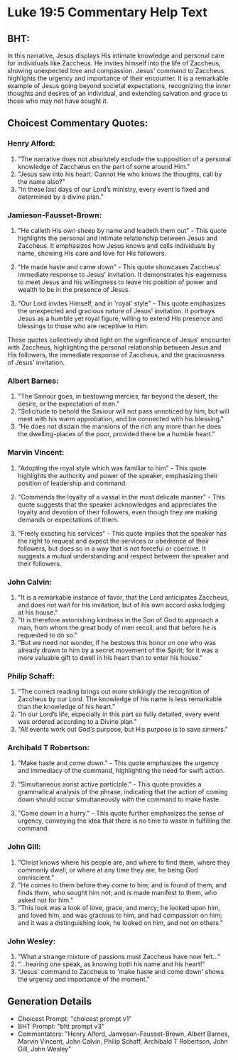 # Luke 19:5 Commentary Help Text

## BHT:
In this narrative, Jesus displays His intimate knowledge and personal care for individuals like Zaccheus. He invites himself into the life of Zaccheus, showing unexpected love and compassion. Jesus' command to Zaccheus highlights the urgency and importance of their encounter. It is a remarkable example of Jesus going beyond societal expectations, recognizing the inner thoughts and desires of an individual, and extending salvation and grace to those who may not have sought it.

## Choicest Commentary Quotes:
### Henry Alford:
1. "The narrative does not absolutely exclude the supposition of a personal knowledge of Zacchæus on the part of some around Him."
2. "Jesus saw into his heart. Cannot He who knows the thoughts, call by the name also?"
3. "In these last days of our Lord’s ministry, every event is fixed and determined by a divine plan."

### Jamieson-Fausset-Brown:
1. "He calleth His own sheep by name and leadeth them out" - This quote highlights the personal and intimate relationship between Jesus and Zaccheus. It emphasizes how Jesus knows and calls individuals by name, showing His care and love for His followers.

2. "He made haste and came down" - This quote showcases Zaccheus' immediate response to Jesus' invitation. It demonstrates his eagerness to meet Jesus and his willingness to leave his position of power and wealth to be in the presence of Jesus.

3. "Our Lord invites Himself, and in 'royal' style" - This quote emphasizes the unexpected and gracious nature of Jesus' invitation. It portrays Jesus as a humble yet royal figure, willing to extend His presence and blessings to those who are receptive to Him.

These quotes collectively shed light on the significance of Jesus' encounter with Zaccheus, highlighting the personal relationship between Jesus and His followers, the immediate response of Zaccheus, and the graciousness of Jesus' invitation.

### Albert Barnes:
1. "The Saviour goes, in bestowing mercies, far beyond the desert, the desire, or the expectation of men."
2. "Solicitude to behold the Saviour will not pass unnoticed by him, but will meet with his warm approbation, and be connected with his blessing."
3. "He does not disdain the mansions of the rich any more than he does the dwelling-places of the poor, provided there be a humble heart."

### Marvin Vincent:
1. "Adopting the royal style which was familiar to him" - This quote highlights the authority and power of the speaker, emphasizing their position of leadership and command.

2. "Commends the loyalty of a vassal in the most delicate manner" - This quote suggests that the speaker acknowledges and appreciates the loyalty and devotion of their followers, even though they are making demands or expectations of them.

3. "Freely exacting his services" - This quote implies that the speaker has the right to request and expect the services or obedience of their followers, but does so in a way that is not forceful or coercive. It suggests a mutual understanding and respect between the speaker and their followers.

### John Calvin:
1. "It is a remarkable instance of favor, that the Lord anticipates Zaccheus, and does not wait for his invitation, but of his own accord asks lodging at his house."
2. "It is therefore astonishing kindness in the Son of God to approach a man, from whom the great body of men recoil, and that before he is requested to do so."
3. "But we need not wonder, if he bestows this honor on one who was already drawn to him by a secret movement of the Spirit; for it was a more valuable gift to dwell in his heart than to enter his house."

### Philip Schaff:
1. "The correct reading brings out more strikingly the recognition of Zaccheus by our Lord. The knowledge of his name is less remarkable than the knowledge of his heart."
2. "In our Lord’s life, especially in this part so fully detailed, every event was ordered according to a Divine plan."
3. "All events work out God’s purpose, but His purpose is to save sinners."

### Archibald T Robertson:
1. "Make haste and come down." - This quote emphasizes the urgency and immediacy of the command, highlighting the need for swift action.

2. "Simultaneous aorist active participle." - This quote provides a grammatical analysis of the phrase, indicating that the action of coming down should occur simultaneously with the command to make haste.

3. "Come down in a hurry." - This quote further emphasizes the sense of urgency, conveying the idea that there is no time to waste in fulfilling the command.

### John Gill:
1. "Christ knows where his people are, and where to find them, where they commonly dwell, or where at any time they are, he being God omniscient."
2. "He comes to them before they come to him; and is found of them, and finds them, who sought him not; and is made manifest to them, who asked not for him."
3. "This look was a look of love, grace, and mercy; he looked upon him, and loved him, and was gracious to him, and had compassion on him; and it was a distinguishing look, he looked on him, and not on others."

### John Wesley:
1. "What a strange mixture of passions must Zaccheus have now felt..."
2. "...hearing one speak, as knowing both his name and his heart!"
3. "Jesus' command to Zaccheus to 'make haste and come down' shows the urgency and importance of the moment."


## Generation Details
- Choicest Prompt: "choicest prompt v1"
- BHT Prompt: "bht prompt v3"
- Commentators: "Henry Alford, Jamieson-Fausset-Brown, Albert Barnes, Marvin Vincent, John Calvin, Philip Schaff, Archibald T Robertson, John Gill, John Wesley"

